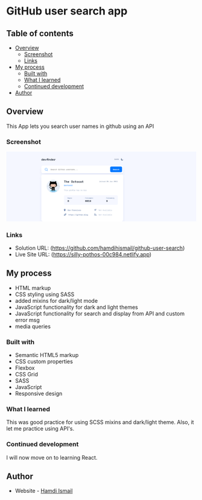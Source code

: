 # GitHub user search app

## Table of contents

- [Overview](#overview)
  - [Screenshot](#screenshot)
  - [Links](#links)
- [My process](#my-process)
  - [Built with](#built-with)
  - [What I learned](#what-i-learned)
  - [Continued development](#continued-development)
- [Author](#author)

## Overview

This App lets you search user names in github using an API

### Screenshot

![](/githubAppScreenShot.png)

### Links

- Solution URL: (https://github.com/hamdihismail/github-user-search)
- Live Site URL: (https://silly-pothos-00c984.netlify.app)

## My process

- HTML markup
- CSS styling using SASS
- added mixins for dark/light mode
- JavaScript functionality for dark and light themes
- JavaScript functionality for search and display from API and custom error msg
- media queries

### Built with

- Semantic HTML5 markup
- CSS custom properties
- Flexbox
- CSS Grid
- SASS
- JavaScript
- Responsive design

### What I learned

This was good practice for using SCSS mixins and dark/light theme. Also, it let me practice using API's.

### Continued development

I will now move on to learning React.

## Author

- Website - [Hamdi Ismail](https://www.hamdihismail.com)

